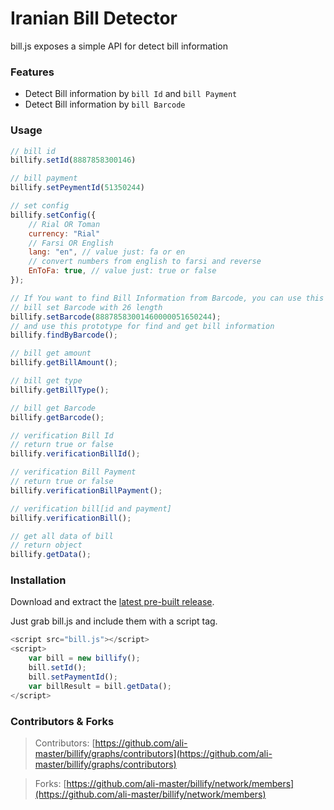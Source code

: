 # Iranian Bill Detector
bill.js exposes a simple API for detect bill information
### Features
- Detect Bill information by `bill Id` and `bill Payment`
- Detect Bill information by `bill Barcode`

### Usage
```javascript
// bill id
billify.setId(8887858300146)

// bill payment
billify.setPeymentId(51350244)

// set config
billify.setConfig({
    // Rial OR Toman
    currency: "Rial"
    // Farsi OR English
    lang: "en", // value just: fa or en
    // convert numbers from english to farsi and reverse
    EnToFa: true, // value just: true or false
});

// If You want to find Bill Information from Barcode, you can use this fuature
// bill set Barcode with 26 length
billify.setBarcode(88878583001460000051650244);
// and use this prototype for find and get bill information
billify.findByBarcode();

// bill get amount
billify.getBillAmount();

// bill get type
billify.getBillType();

// bill get Barcode
billify.getBarcode();

// verification Bill Id
// return true or false
billify.verificationBillId();

// verification Bill Payment
// return true or false
billify.verificationBillPayment();

// verification bill[id and payment]
billify.verificationBill();

// get all data of bill
// return object
billify.getData();
```

### Installation
Download and extract the [latest pre-built release](https://github.com/ali-master/billify/releases).

Just grab bill.js and include them with a script tag.
```javascript
<script src="bill.js"></script>
<script>
    var bill = new billify();
    bill.setId();
    bill.setPaymentId();
    var billResult = bill.getData();
</script>
```

### Contributors & Forks
> Contributors: [https://github.com/ali-master/billify/graphs/contributors](https://github.com/ali-master/billify/graphs/contributors)

> Forks: [https://github.com/ali-master/billify/network/members](https://github.com/ali-master/billify/network/members)
